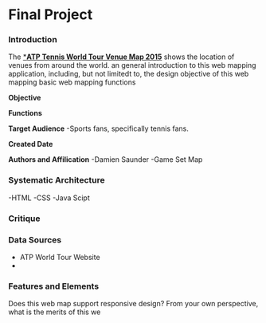 # Final Project
### Introduction
  The [***ATP Tennis World Tour Venue Map 2015**](http://gamesetmap.com/atp2015/) shows the location of venues from around the world. 
an general introduction to this web mapping application, including, but not limitedt to,
the design objective of this web mapping
basic web mapping functions

**Objective**

**Functions**

**Target Audience**
  -Sports fans, specifically tennis fans. 

**Created Date**

**Authors and Affilication**
  -Damien Saunder
  -Game Set Map

### Systematic Architecture
  -HTML
  -CSS
  -Java Scipt
  
### Critique
### Data Sources
  - ATP World Tour Website
  -
### Features and Elements

Does this web map support responsive design?
From your own perspective, what is the merits of this we

